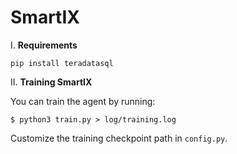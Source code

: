 # SmartIX

I. **Requirements**
```
pip install teradatasql
```

II. **Training SmartIX**

You can train the agent by running:

```
$ python3 train.py > log/training.log
```

Customize the training checkpoint path in `config.py`.

